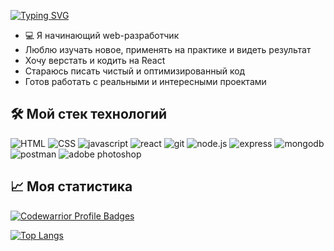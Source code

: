 [![Typing SVG](https://readme-typing-svg.herokuapp.com?color=000000&lines=Привет,+меня+зовут+Евгений!&size=25&width=500&repeat=false&duration=3000&height=32)](https://git.io/typing-svg)
- 💻 Я начинающий web-разработчик
- Люблю изучать новое, применять на практике и видеть результат
- Хочу верстать и кодить на React
- Стараюсь писать чистый и оптимизированный код
- Готов работать с реальными и интересными проектами

## 🛠 Мой стек технологий

<p>
  <img src="https://img.shields.io/badge/HTML5-E34F26?style=for-the-badge&logo=html5&logoColor=white" alt="HTML">
  <img src="https://img.shields.io/badge/CSS3-1572B6?style=for-the-badge&logo=css3&logoColor=white" alt="CSS">
  <img src="https://img.shields.io/badge/javascript-F7DF1E?style=for-the-badge&logo=javascript&logoColor=black" alt="javascript">
  <img src="https://img.shields.io/badge/react-61DAFB?style=for-the-badge&logo=react&logoColor=black" alt="react">
  <img src="https://img.shields.io/badge/git-F05032?style=for-the-badge&logo=git&logoColor=white" alt="git">
  <img src="https://img.shields.io/badge/node.js-339933?style=for-the-badge&logo=nodedotjs&logoColor=white" alt="node.js">
  <img src="https://img.shields.io/badge/express-000000?style=for-the-badge&logo=express&logoColor=white" alt="express">
  <img src="https://img.shields.io/badge/mongodb-47A248?style=for-the-badge&logo=mongodb&logoColor=white" alt="mongodb">
  <img src="https://img.shields.io/badge/postman-FF6C37?style=for-the-badge&logo=postman&logoColor=white" alt="postman">
  <img src="https://img.shields.io/badge/adobe photoshop-31A8FF?style=for-the-badge&logo=adobephotoshop&logoColor=white" alt="adobe photoshop">
</p>

## 📈 Моя статистика

[![Codewarrior Profile Badges](https://www.codewars.com/users/Evgeniy%20Dvoeglazov/badges/large)](https://www.codewars.com/users/Evgeniy%20Dvoeglazov)

[![Top Langs](https://github-readme-stats.vercel.app/api/top-langs/?username=Evgeniy-Dvoeglazov&layout=compact)](https://github.com/Evgeniy-Dvoeglazov/github-readme-stats) 
